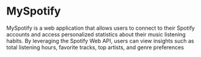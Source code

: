 # MySpotify
MySpotify is a web application that allows users to connect to their Spotify accounts and access personalized statistics about their music listening habits. By leveraging the Spotify Web API, users can view insights such as total listening hours, favorite tracks, top artists, and genre preferences
